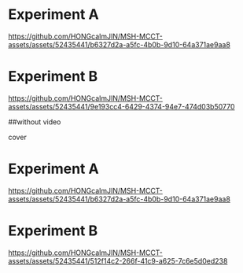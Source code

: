 # Experiment A


https://github.com/HONGcalmJIN/MSH-MCCT-assets/assets/52435441/b6327d2a-a5fc-4b0b-9d10-64a371ae9aa8


# Experiment B

https://github.com/HONGcalmJIN/MSH-MCCT-assets/assets/52435441/9e193cc4-6429-4374-94e7-474d03b50770

##without video 


cover
# Experiment A

https://github.com/HONGcalmJIN/MSH-MCCT-assets/assets/52435441/b6327d2a-a5fc-4b0b-9d10-64a371ae9aa8

# Experiment B

https://github.com/HONGcalmJIN/MSH-MCCT-assets/assets/52435441/512f14c2-266f-41c9-a625-7c6e5d0ed238

